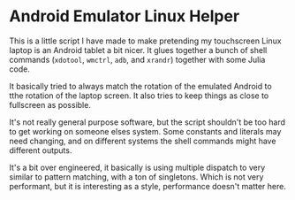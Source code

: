 # Android Emulator Linux Helper

This is a little script I have made to make pretending my touchscreen Linux laptop is an Android tablet a bit nicer.
It glues together a bunch of shell commands (`xdotool`, `wmctrl`, `adb`, and `xrandr`) together with some Julia code.

It basically tried to always match the rotation of the emulated Android to tthe rotation of the laptop screen.
It also tries to keep things as close to fullscreen as possible.

It's not really general purpose software, but the script shouldn't be too hard to get working on someone elses system.
Some constants and literals may need changing, and on different systems the shell commands might have different outputs.

It's a bit over engineered, it basically is using multiple dispatch to very similar to pattern matching, with a ton of singletons.
Which is not very performant, but it is interesting as a style, performance doesn't matter here.
